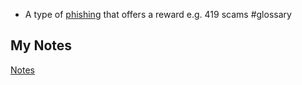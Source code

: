 - A type of [phishing](phishing.md) that offers a reward e.g. 419 scams #glossary 
## My Notes
[Notes](mynotes/baiting-notes.md)
